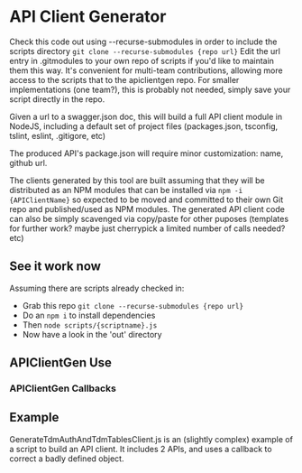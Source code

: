 # API Client Generator

Check this code out using --recurse-submodules in order to include the scripts directory `git clone --recurse-submodules {repo url}`
Edit the url entry in .gitmodules to your own repo of scripts if you'd like to maintain them this way. It's convenient for multi-team contributions, allowing more access to the scripts that to the apiclientgen repo. For smaller implementations (one team?), this is probably not needed, simply save your script directly in the repo.

Given a url to a swagger.json doc, this will build a full API client module in NodeJS, including a default set of project files (packages.json, tsconfig, tslint, eslint, .gitigore, etc)

The produced API's package.json will require minor customization: name, github url. 

The clients generated by this tool are built assuming that they will be distributed as an NPM modules that can be installed via `npm -i {APIClientName}` so expected to be moved and committed to their own Git repo and published/used as NPM modules. The generated API client code can also be simply scavenged via copy/paste for other puposes (templates for further work? maybe just cherrypick a limited number of calls needed? etc)

## See it work now

Assuming there are scripts already checked in:

- Grab this repo `git clone --recurse-submodules {repo url}`
- Do an `npm i` to install dependencies
- Then `node scripts/{scriptname}.js`
- Now have a look in the 'out' directory

## APIClientGen Use

### APIClientGen Callbacks

## Example

GenerateTdmAuthAndTdmTablesClient.js is an (slightly complex) example of a script to build an API client. It includes 2 APIs, and uses a callback to correct a badly defined object.
